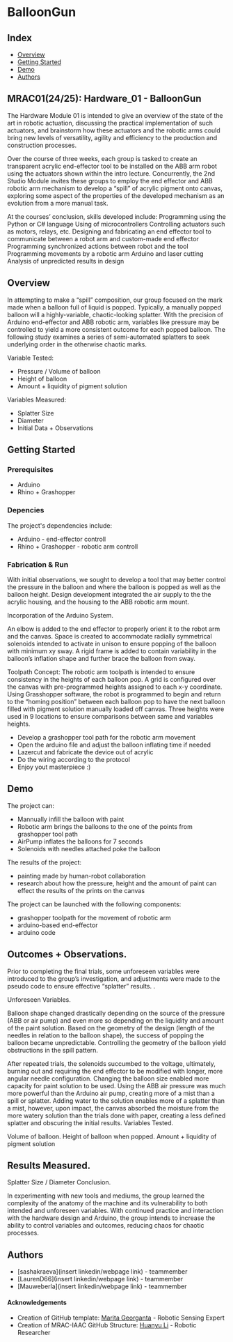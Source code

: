 # BalloonGun
## Index
  - [Overview](#overview) 
  - [Getting Started](#getting-started)
  - [Demo](#demo)
  - [Authors](#authors)

## MRAC01(24/25): Hardware_01 - BalloonGun  
The Hardware Module 01 is intended to give an overview of the state of the art in robotic actuation, discussing the practical implementation of such actuators, and brainstorm how these actuators and the robotic arms could bring new levels of versatility, agility and efficiency to the production and construction processes.

Over the course of three weeks, each group is tasked to create an transparent acrylic end-effector tool to be installed on the ABB arm robot using the actuators shown within the intro lecture. Concurrently, the 2nd Studio Module invites these groups to employ the end effector and ABB robotic arm mechanism to develop a “spill” of acrylic pigment onto canvas, exploring some aspect of the properties of the developed mechanism as an evolution from a more manual task.

At the courses’ conclusion, skills developed include: 
Programming using the Python or C# language
Using of microcontrollers
Controlling actuators such as motors, relays, etc.
Designing and fabricating an end effector tool to communicate between a robot arm and custom-made end effector
Programming synchronized actions between robot and the tool
Programming movements by a robotic arm
Arduino and laser cutting
Analysis of unpredicted results in design


## Overview
In attempting to make a “spill” composition, our group focused on the mark made when a balloon full of liquid is popped. Typically, a manually popped balloon will a highly-variable, chaotic-looking splatter. With the precision of Arduino end-effector and ABB robotic arm, variables like pressure may be controlled to yield a more consistent outcome for each popped balloon. The following study examines a series of semi-automated splatters to seek underlying order in the otherwise chaotic marks.

Variable Tested:
* Pressure / Volume of balloon
* Height of balloon
* Amount + liquidity of pigment solution

Variables Measured: 
* Splatter Size
* Diameter
* Initial Data + Observations

## Getting Started

### Prerequisites
* Arduino
* Rhino + Grashopper

### Depencies
The project's dependencies include:
* Arduino - end-effector controll
* Rhino + Grashopper - robotic arm controll


### Fabrication & Run
With initial observations, we sought to develop a tool that may better control the pressure in the balloon and where the balloon is popped as well as the balloon height.
Design development integrated the air supply to the the acrylic housing, and the housing to the ABB robotic arm mount.

Incorporation of the Arduino System.

An elbow is added to the end effector to properly orient it to the robot arm and the canvas. Space is created to accommodate radially symmetrical solenoids intended to activate in unison to ensure popping of the balloon with minimum xy sway. A rigid frame is added to contain variability in the balloon’s inflation shape and further brace the balloon from sway.

Toolpath Concept:
The robotic arm toolpath is intended to ensure consistency in the heights of each balloon pop. A grid is configured over the canvas with pre-programmed heights assigned to each x-y coordinate. Using Grasshopper software, the robot is programmed to begin and return to the “homing position” between each balloon pop to have the next balloon filled with pigment solution manually loaded off canvas. Three heights were used in 9 locations to ensure comparisons between same and variables heights.

* Develop a grashopper tool path for the robotic arm movement
* Open the arduino file and adjust the balloon inflating time if needed
* Lazercut and fabricate the device out of acrylic
* Do the wiring according to the protocol
* Enjoy yout masterpiece :)

## Demo
The project can:
* Mannually infill the balloon with paint
* Robotic arm brings the balloons to the one of the points from grashopper tool path
* AirPump inflates the balloons for 7 seconds
* Solenoids with needles attached poke the balloon

The results of the project:
* painting made by human-robot collaboration
* research about how the pressure, height and the amount of paint can effect the results of the prints on the canvas

The project can be launched with the following components:
* grashopper toolpath for the movement of robotic arm
* arduino-based end-effector
* arduino code

## Outcomes + Observations.

Prior to completing the final trials, some unforeseen variables were introduced to the group’s investigation, and adjustments were made to the pseudo code to ensure effective “splatter” results. .

Unforeseen Variables. 

Balloon shape changed drastically depending on the source of the pressure (ABB or air pump) and even more so depending on the liquidity and amount of the paint solution. Based on the geometry of the design (length of the needles in relation to the balloon shape), the success of popping the balloon became unpredictable.  Controlling the geometry of the balloon yield obstructions in the spill pattern.

After repeated trials, the solenoids succumbed to the voltage, ultimately, burning out and requiring the end effector to be modified with longer, more angular needle configuration.
Changing the balloon size enabled more capacity for paint solution to be used.
Using the ABB air pressure was much more powerful than the Arduino air pump, creating more of a mist than a spill or splatter.
Adding water to the solution enables more of a splatter than a mist, however,  upon impact, the canvas absorbed the moisture from the more watery solution than the trials done with paper, creating a less defined splatter and obscuring the initial results. 
Variables Tested.

Volume of balloon.
Height of balloon when popped.
Amount + liquidity of pigment solution

## Results Measured.

Splatter Size / Diameter
Conclusion.

In experimenting with new tools and mediums, the group learned the complexity of the anatomy of the machine and its vulnerability to both intended and unforeseen variables. With continued practice and interaction with the hardware design and Arduino, the group intends to increase the ability to control variables and outcomes, reducing chaos for chaotic processes.


## Authors
  - [sashakraeva](insert linkedin/webpage link) - teammember
  - [LaurenD66](insert linkedin/webpage link) - teammember
  - [Mauweberla](insert linkedin/webpage link) - teammember

<!--  DO NOT REMOVE
-->
#### Acknowledgements

- Creation of GitHub template: [Marita Georganta](https://www.linkedin.com/in/marita-georganta/) - Robotic Sensing Expert
- Creation of MRAC-IAAC GitHub Structure: [Huanyu Li](https://www.linkedin.com/in/huanyu-li-457590268/) - Robotic Researcher


